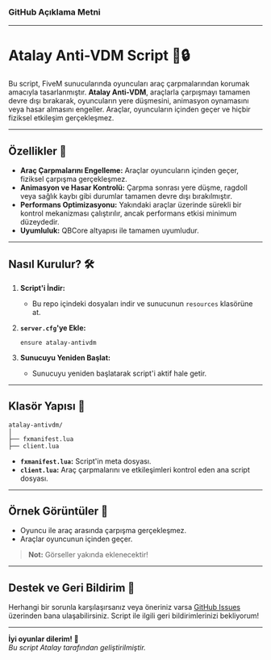 ### GitHub Açıklama Metni

---

# **Atalay Anti-VDM Script** 🚗🔒

Bu script, FiveM sunucularında oyuncuları araç çarpmalarından korumak amacıyla tasarlanmıştır. **Atalay Anti-VDM**, araçlarla çarpışmayı tamamen devre dışı bırakarak, oyuncuların yere düşmesini, animasyon oynamasını veya hasar almasını engeller. Araçlar, oyuncuların içinden geçer ve hiçbir fiziksel etkileşim gerçekleşmez. 

---

## **Özellikler** 🌟

- **Araç Çarpmalarını Engelleme:** Araçlar oyuncuların içinden geçer, fiziksel çarpışma gerçekleşmez.
- **Animasyon ve Hasar Kontrolü:** Çarpma sonrası yere düşme, ragdoll veya sağlık kaybı gibi durumlar tamamen devre dışı bırakılmıştır.
- **Performans Optimizasyonu:** Yakındaki araçlar üzerinde sürekli bir kontrol mekanizması çalıştırılır, ancak performans etkisi minimum düzeydedir.
- **Uyumluluk:** QBCore altyapısı ile tamamen uyumludur.

---

## **Nasıl Kurulur?** 🛠️

1. **Script'i İndir:**
   - Bu repo içindeki dosyaları indir ve sunucunun `resources` klasörüne at.

2. **`server.cfg`'ye Ekle:**
   ```plaintext
   ensure atalay-antivdm
   ```

3. **Sunucuyu Yeniden Başlat:**
   - Sunucuyu yeniden başlatarak script'i aktif hale getir.

---

## **Klasör Yapısı** 📂

```
atalay-antivdm/
│
├── fxmanifest.lua
├── client.lua
```

- **`fxmanifest.lua`:** Script'in meta dosyası.
- **`client.lua`:** Araç çarpmalarını ve etkileşimleri kontrol eden ana script dosyası.

---

## **Örnek Görüntüler** 📸

- Oyuncu ile araç arasında çarpışma gerçekleşmez.
- Araçlar oyuncunun içinden geçer.

> **Not:** Görseller yakında eklenecektir!

---

## **Destek ve Geri Bildirim** 🤝

Herhangi bir sorunla karşılaşırsanız veya öneriniz varsa [GitHub Issues](#) üzerinden bana ulaşabilirsiniz. Script ile ilgili geri bildirimlerinizi bekliyorum!

---

**İyi oyunlar dilerim! 🚀**  
_Bu script Atalay tarafından geliştirilmiştir._
